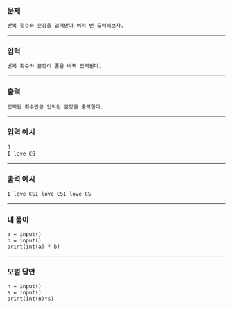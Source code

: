 ### 문제 
```sh
반복 횟수와 문장을 입력받아 여러 번 출력해보자.
```
***
### 입력
```sh
반복 횟수와 문장이 줄을 바꿔 입력된다.
```
***
### 출력 
```sh
입력된 횟수만큼 입력된 문장을 출력한다.
```
***
### 입력 예시
```sh
3
I love CS
```
***
### 출력 예시
```sh
I love CSI love CSI love CS
```
***
### 내 풀이
~~~
a = input()
b = input()
print(int(a) * b)
~~~

***
### 모범 답안
~~~
n = input()
s = input()
print(int(n)*s)
~~~ 

